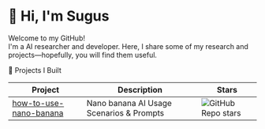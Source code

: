 # 👋 Hi, I'm Sugus  


Welcome to my GitHub!  
I'm a  AI researcher and developer.  Here, I share some of my research and projects—hopefully, you will find them useful. 

📂 Projects I Built  

| Project | Description | Stars |
|---------|-------------|-------|
| [how-to-use-nano-banana](https://github.com/sugus-d/how-to-use-nano-banana) |Nano banana AI Usage Scenarios & Prompts | ![GitHub Repo stars](https://badgen.net/github/stars/sugus-d/how-to-use-nano-banana) |
